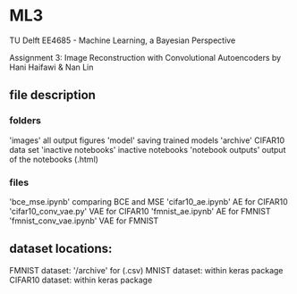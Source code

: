 # ML3

TU Delft
EE4685 - Machine Learning, a Bayesian Perspective

Assignment 3:  Image Reconstruction with Convolutional Autoencoders
by Hani Haifawi & Nan Lin

## file description
### folders
'images' all output figures
'model' saving trained models
'archive' CIFAR10 data set
'inactive notebooks' inactive notebooks
'notebook outputs' output of the notebooks (.html)

### files
'bce_mse.ipynb' comparing BCE and MSE
'cifar10_ae.ipynb' AE for CIFAR10
'cifar10_conv_vae.py' VAE for CIFAR10
'fmnist_ae.ipynb' AE for FMNIST
'fmnist_conv_vae.ipynb' VAE for FMNIST

## dataset locations:
FMNIST dataset: '/archive' for  (.csv)
MNIST dataset: within keras package
CIFAR10 dataset: within keras package
